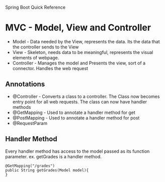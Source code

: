 Spring Boot Quick Reference

# MVC - Model, View and Controller

- Model - Data needed by the View, represents the data. Its the data that the controller sends to the View
- View  - Skeleton, needs data to be meaningful, represents the visual elements of webpage. 
- Controller - Manages the model and Presents the view, sort of a connector. Handles the web request

## Annotations

* @Controller	- Converts a class to a controller. The Class now becomes entry point for all web requests. The class can now have handler methods
* @GetMapping	- Used to annotate a handler method for get
* @PostMapping	- Used to annotate a handler method for post
* @RequestParam

## Handler Method
Every handler method has access to the model passed as its function parameter.
ex. getGrades is a handler method. 
```
@GetMapping("/grades")
public String getGrades(Model model){
}
```
